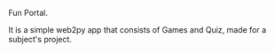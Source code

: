Fun Portal.

It is a simple web2py app that consists of Games and Quiz, made for a subject's project.

